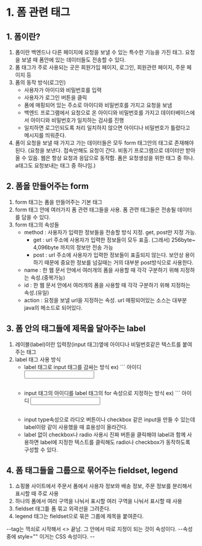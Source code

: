 # 1. 폼 관련 태그
## 1. 폼이란?
1. 폼이란 백엔드나 다른 페이지에 요청을 보낼 수 있는 특수한 기능을 가진 태그. 요청을 보낼 때 폼안에 있는 데이터들도 전송할 수 있다.
2. 폼 태그가 주로 사용되는 곳은 회원가입 페이지, 로그인, 회원관련 페이지, 주문 페이지 등
3. 폼의 동작 방식(로그인)
    - 사용자가 아이디와 비밀번호를 입력
    - 사용자가 로그인 버튼을 클릭
    - 폼에 매핑되어 있는 주소로 아이디와 비밀번호를 가지고 요청을 보냄
    - 백엔드 프로그램에서 요청으로 온 아이디와 비밀번호를 가지고 데이터베이스에서 아이디와 비밀번호가 일치하는 검사를 진행
    - 일치하면 로그인되도록 처리
      일치하지 않으면 아이디나 비밀번호가 틀렸다고 메시지를 띄워준다.
4. 폼이 요청을 보낼 때 가지고 가는 데이터들은 모두 form 태그안의 태그로 존재해야된다.
(요청을 보낸다. 접속만해도 요청이 간다. 비동기 프로그램으로 데이터만 받아올 수 있음. 웹은 항상 요청과 응답으로 동작함. 폼은 요청생성을 위한 태그 중 하나. a태그도 요청보내는 태그 중 하나임.)

## 2. 폼을 만들어주는 form
1. form 태그는 폼을 만들어주는 기본 태그
2. form 태그 안에 여러가지 폼 관련 태그들을 사용. 폼 관련 태그들은 전송될 데이터를 담을 수 있다.
3. form 태그의 속성들
    - method : 사용자가 입력한 정보들을 전송할 방식 지정. get, post만 지정 가능.
        - get : url 주소에 사용자가 입력한 정보들이 모두 표출. (그래서) 256byte~ 4,096byte 까지의 정보만 전송 가능
        - post : url 주소에 사용자가 입력한 정보들이 표출되지 않는다. 보안상 용이하기 때문에 중요한 정보를 넘길때는 거의 대부분 post방식으로 사용한다.
    - name : 한 웹 문서 안에서 여러개의 폼을 사용할 때 각각 구분하기 위해 지정하는 속성.(중복가능)
    - id : 한 웹 문서 안에서 여러개의 폼을 사용할 때 각각 구분하기 위해 지정하는 속성.(유일)
    - action : 요청을 보낼 url을 지정하는 속성.
               url 매핑되어있는 소스는 대부분 java의 메소드로 되어있다.


## 3. 폼 안의 태그들에 제목을 달아주는 label
1. 레이블(label)이란 입력창(input 태그)옆에 아이디나 비밀번호같은 텍스트를 붙여주는 태그
2. label 태그 사용 방식
    - label 태그로 input 태그를 감싸는 방식
    ex) ```
        <label>아이디
            <input type="text">
        </label>
        ```
    - input 태그의 아이디를 label 태그의 for 속성으로 지정하는 방식
    ex) ```
            <label for="userId">아이디</label>
            <input id="userId" type="text">
        ```
    - input type속성으로 라디오 버튼이나 checkbox 같은 input을 만들 수 있는데 label이랑 같이 사용했을 때 효용성이 올라간다.
    - label 없이 checkbox나 radio 사용시 진짜 버튼을 클릭해야 label과 함께 사용하면 label에 지정한 텍스트를 클릭해도 radio나 checkbox가 동작하도록 구성할 수 있다.

## 4. 폼 태그들을 그룹으로 묶어주는 fieldset, legend
1. 쇼핑몰 사이트에서 주문서 폼에서 사용자 정보와 배송 정보, 주문 정보를 분리해서 표시할 때 주로 사용
2. 하나의 폼에서 여러 구역을 나눠서 표시할 여러 구역을 나눠서 표시할 때 사용
3. fieldset 태그틑 폼 묶고 외곽선을 그려준다.
4. legend 태그는 fieldset으로 묶은 그룹에 제목을 붙여준다.

--tag는 꺽쇠로 시작해서 <> 끝남. 그 안에서 따로 지정이 되는 것이 속성이다.
--속성 중에 style="" 이거는 CSS 속성이다.
--<style> 혹은 <style=""> 혹은 분리된 css 파일로도 동작한다.


## 5. 사용자 입력을 위한 input
1. 웹에서 폼은 사용자가 입력하는 부분과 요청을 보내는 버튼 부분으로 나눌 수 있다.
2. input 태그로 입력할 수 있는 항목은 텍스트, 비밀번호, 이메일주소, 전화번호, 날짜, 시간, 이미지, 버튼 등 다양하며 type 속성을 통해 지정할 수 있다.
3. id, name 속성은 태그들을 구분하기 위해서 사용되는 속성.
4. id, name 속성의 차이점
    - id는 한 웹 문서에서 유일해야한다. 유일하지 않아도 에러는 발생하지 않지만 웹 접근성 검사에서 에러로 나타난다.
    - name은 한 웹 문서에서 중복해서 사용가능하고 checkbox 같이 중복선택이 가능한 태그들에서 그룹을 묶는 역할도 한다.
    - id는 javascript나 css에서 선택자로 활용이 많이 된다. 웹 문서에서만 사용됨.
    - name 속성은 요청을 보낼 때 input의 데이터만 가지고 가지않고 key와 value로 매핑되어 넘어가는데 여기서 key 역할을 해주는 것이 name 속성.
        ex) ``` 
                <input type="text" name="userId">
                위 input에 사용자가 입력한 값과 함께 요청을 보낼 때 백엔드 단에서 사용자가 입력한 값을 키인 userId로 꺼내서 사용할 수 있다.
            ```
    
## 6. input 태그의 type 속성으로 지정가능한 유형
1. hidden : 화면에서 보이진 않지만 요청을 보낼때 데이터 전송은 된다.
2. text : 한 줄짜리 텍스트를 입력할 수 있는 텍스트 상자를 생성
3. tel : 전화번호 입력 필드 생성
4. url : url 주소 입력 가능한 필드 생성
5. email : 메일주소 입력 가능한 필드 생성
6. password : 비밀번호를 입력할 수 있는 필드 생성. 입력한 텍스트가 *로 표출.
